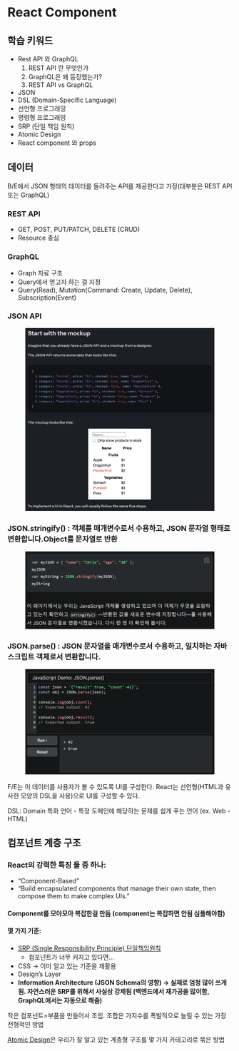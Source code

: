 # React Component

## 학습 키워드

* Rest API 와 GraphQL
  1. REST API 란 무엇인가
  2. GraphQL은 왜  등장했는가?
  3. REST API vs GraphQL
* JSON
* DSL (Domain-Specific Language)
* 선언형 프로그래밍
* 명령형 프로그래밍
* SRP (단일  책임 원칙)
* Atomic Design
* React component 와 props

## 데이터

B/E에서 JSON 형태의 데이터를 돌려주는 API를 제공한다고 가정(대부분은 REST API 또는 GraphQL)

### REST API

* GET, POST, PUT/PATCH, DELETE (CRUD)
* Resource 중심

### GraphQL

* Graph 자료 구조
* Query에서 얻고자 하는 걸 지정
* Query(Read), Mutation(Command: Create, Update, Delete), Subscription(Event)

### JSON API

<figure><img src="../.gitbook/assets/image (6).png" alt=""><figcaption></figcaption></figure>

### JSON.stringify() : 객체를 매개변수로서 수용하고, JSON 문자열 형태로 변환합니다.Object를 문자열로 반환

<figure><img src="../.gitbook/assets/image (7).png" alt=""><figcaption></figcaption></figure>

### JSON.parse() : JSON 문자열을 매개변수로서 수용하고, 일치하는 자바스크립트 객체로서 변환합니다.

<figure><img src="../.gitbook/assets/image (1).png" alt=""><figcaption></figcaption></figure>

F/E는 이 데이터를 사용자가 볼 수 있도록 UI를 구성한다. React는 선언형(HTML과 유사한 모양의 DSL을 사용)으로 UI를 구성할 수 있다.

DSL: Domain 특화 언어 - 특정 도메인에 해당하는 문제를 쉽게 푸는 언어 (ex. Web - HTML)

## 컴포넌트 계층 구조

### React의 강력한 특징 둘 중 하나:

* “Component-Based”
* “Build encapsulated components that manage their own state, then compose them to make complex UIs.”

#### Component를 모아모아 복잡한걸 만듬 (component는 복잡하면 안됨 심플해야함)

#### 몇 가지 기준:

* [SRP (Single Responsibility Principle) 단일책임원칙](https://ko.wikipedia.org/wiki/%EB%8B%A8%EC%9D%BC\_%EC%B1%85%EC%9E%84\_%EC%9B%90%EC%B9%99)
  * 컴포넌트가 너무 커지고 있다면...
* CSS → 이미 알고 있는 기준을 재활용
* Design’s Layer
* **Information Architecture (JSON Schema의 영향) → 실제로 엄청 많이 쓰게 됨. 자연스러운 SRP를 위해서 사실상 강제됨 (백엔드에서 재가공을 많이함, GraphQL에서는 자동으로 해줌)**&#x20;

작은 컴포넌트=부품을 만들어서 조립. 조합은 가지수를 폭발적으로 늘릴 수 있는 가장 전형적인 방법

[Atomic Design](https://bradfrost.com/blog/post/atomic-web-design/)은 우리가 잘 알고 있는 계층형 구조를 몇 가지 카테고리로 묶은 방법











